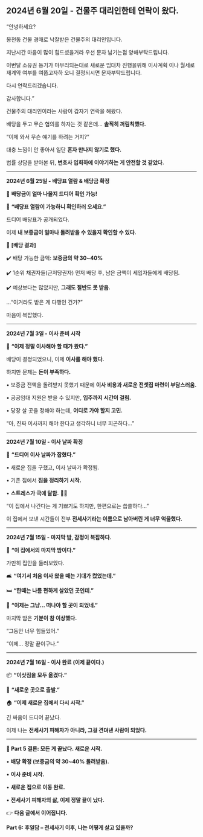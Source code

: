## **2024년 6월 20일 - 건물주 대리인한테 연락이 왔다.**


 “안녕하세요?

봉천동 건물 경매로 낙찰받은 건물주의 대리인입니다.

지난시간 마음이 많이 힘드셨을거라 우선 문자 남기는점 양해부탁드립니다.

이번달 소유권 등기가 마무리되는대로 새로운 임대차 진행을위해 이사계획 이나 월세로 재계약 여부를 여쭙고자하 오니 결정되시면 문자부탁드립니다.

다시 연락드리겠습니다.

감사합니다.”

  

건물주의 대리인이라는 사람이 갑자기 연락을 해왔다.

배당을 두고 무슨 협의를 하자는 것 같은데… **솔직히 꺼림칙했다.**

  

“이제 와서 무슨 얘기를 하려는 거지?”

  

대충 느낌이 안 좋아서 일단 **혼자 만나지 않기로 했다.**

법률 상담을 받아본 뒤, **변호사 입회하에 이야기하는 게 안전할 것 같았다.**

---

**2024년 6월 25일 - 배당표 열람 & 배당금 확정**

  

📌 **배당금이 얼마 나올지 드디어 확인 가능!**

  

📃 **“배당표 열람이 가능하니 확인하러 오세요.”**

  

드디어 배당표가 공개되었다.

이제 **내 보증금이 얼마나 돌려받을 수 있을지 확인할 수 있다.**

  

📢 **[배당 결과]**

✔️ 배당 가능한 금액: **보증금의 약 30~40%**

✔️ 1순위 채권자들(근저당권자) 먼저 배당 후, 남은 금액이 세입자들에게 배당됨.

✔️ 예상보다는 많았지만, **그래도 절반도 못 받음.**

  

…“이거라도 받은 게 다행인 건가?”

마음이 복잡했다.

---

**2024년 7월 3일 - 이사 준비 시작**

  

📌 **“이제 정말 이사해야 할 때가 왔다.”**

  

배당이 결정되었으니, 이제 **이사를 해야 했다.**

하지만 문제는 **돈이 부족하다.**

• 보증금 전액을 돌려받지 못했기 때문에 **이사 비용과 새로운 전셋집 마련이 부담스러움.**

• 공공임대 지원은 받을 수 있지만, **입주까지 시간이 걸림.**

• 당장 살 곳을 정해야 하는데, **어디로 가야 할지 고민.**

  

“아, 진짜 이사까지 해야 한다고 생각하니 너무 피곤하다…”

---

**2024년 7월 10일 - 이사 날짜 확정**

  

📌 **“드디어 이사 날짜가 잡혔다.”**

• 새로운 집을 구했고, 이사 날짜가 확정됨.

• 기존 집에서 **짐을 정리하기 시작.**

• **스트레스가 극에 달함.** 😵‍💫

  

“이 집에서 나간다는 게 기쁘기도 하지만, 한편으로는 씁쓸하다…”

  

이 집에서 보낸 시간들이 전부 **전세사기라는 이름으로 남아버린 게 너무 억울했다.**

---

**2024년 7월 15일 - 마지막 밤, 감정이 복잡하다.**

  

📌 **“이 집에서의 마지막 밤이다.”**

  

가만히 집안을 둘러보았다.

  

🛋️ **“여기서 처음 이사 왔을 때는 기대가 컸었는데.”**

🛏️ **“한때는 나름 편하게 살았던 곳인데.”**

🚪 **“이제는 그냥… 떠나야 할 곳이 되었네.”**

  

마지막 밤은 **기분이 참 이상했다.**

  

“그동안 너무 힘들었어.”

“이제… 정말 끝이구나.”

---

**2024년 7월 16일 - 이사 완료 (이제 끝이다.)**

  

📦 **“이삿짐을 모두 옮겼다.”**

🚛 **“새로운 곳으로 출발.”**

🏠 **“이제 새로운 집에서 다시 시작.”**

  

긴 싸움이 드디어 끝났다.

이제 나는 **전세사기 피해자가 아니라, 그걸 견뎌낸 사람이 되었다.**

---

**📌 Part 5 결론: 모든 게 끝났다. 새로운 시작.**

  

• **배당 확정 (보증금의 약 30~40% 돌려받음).**

• **이사 준비 시작.**

• **새로운 집으로 이동 완료.**

• **전세사기 피해자의 삶, 이제 정말 끝이 났다.**

  

👉 **다음 글에서 이어집니다.**

  

**Part 6: 후일담 – 전세사기 이후, 나는 어떻게 살고 있을까?**